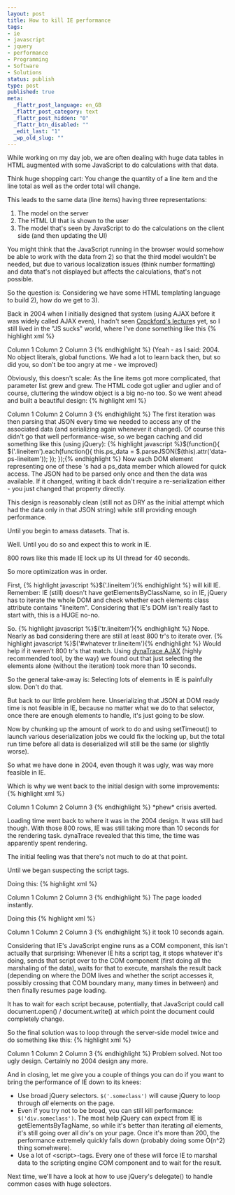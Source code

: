 ```yaml
---
layout: post
title: How to kill IE performance
tags:
- ie
- javascript
- jquery
- performance
- Programming
- Software
- Solutions
status: publish
type: post
published: true
meta:
  _flattr_post_language: en_GB
  _flattr_post_category: text
  _flattr_post_hidden: "0"
  _flattr_btn_disabled: ""
  _edit_last: "1"
  _wp_old_slug: ""
---
```

While working on my day job, we are often dealing with huge data tables in HTML augmented with some JavaScript to do calculations with that data.

Think huge shopping cart: You change the quantity of a line item and the line total as well as the order total will change.

This leads to the same data (line items) having three representations:
<ol>
	<li>The model on the server</li>
	<li>The HTML UI that is shown to the user</li>
	<li>The model that's seen by JavaScript to do the calculations on the client side (and then updating the UI)</li>
</ol>
You might think that the JavaScript running in the browser would somehow be able to work with the data from 2) so that the third model wouldn't be needed, but due to various localization issues (think number formatting) and data that's not displayed but affects the calculations, that's not possible.

So the question is: Considering we have some HTML templating language to build 2), how do we get to 3).

Back in 2004 when I initially designed that system (using AJAX before it was widely called AJAX even), I hadn't seen <a href="http://video.yahoo.com/watch/111593/1710507">Crockford's lecture</a>s yet, so I still lived in the "JS sucks" world, where I've done something like this
{% highlight xml %}<!-- lots of TRs -->
<tr>
    <td>Column 1 <script>addSet(1234 /*prodid*/, 1 /*quantity*/, 10 /*price*/, /* and, later, more, stuff, so, really, ugly */)</script></td>
    <td>Column 2</td>
    <td>Column 3</td>
</tr>
<!-- lots of TRs -->
{% endhighlight %}
(Yeah - as I said: 2004. No object literals, global functions. We had a lot to learn back then, but so did you, so don't be too angry at me - we improved)

Obviously, this doesn't scale: As the line items got more complicated, that parameter list grew and grew. The HTML code got uglier and uglier and of course, cluttering the window object is a big no-no too. So we went ahead and built a beautiful design:
{% highlight xml %}<!-- lots of TRs -->
<tr class="lineitem" data-ps-lineitem='{"prodid": 1234, "quantity": 1, "price": 10, "foo": "bar", "blah": "blah"}'>
    <td>Column 1</td>
    <td>Column 2</td>
    <td>Column 3</td>
</tr>
<!-- lots of TRs -->{% endhighlight %}
The first iteration was then parsing that JSON every time we needed to access any of the associated data (and serializing again whenever it changed). Of course this didn't go that well performance-wise, so we began caching and did something like this (using jQuery):
{% highlight javascript %}$(function(){
    $('.lineitem').each(function(){
        this.ps_data = $.parseJSON($(this).attr('data-ps-lineitem'));
    });
});{% endhighlight %}
Now each DOM element representing one of these <tr>'s had a ps_data member which allowed for quick access. The JSON had to be parsed only once and then the data was available. If it changed, writing it back didn't require a re-serialization either - you just changed that property directly.

This design is reasonably clean (still not as DRY as the initial attempt which had the data only in that JSON string) while still providing enough performance.

Until you begin to amass datasets. That is.

Well. Until you do so and expect this to work in IE.

800 rows like this made IE lock up its UI thread for 40 seconds.

So more optimization was in order.

First,
{% highlight javascript %}$('.lineitem'){% endhighlight %}
will kill IE. Remember: IE (still) doesn't have getElementsByClassName, so in IE, jQuery has to iterate the whole DOM and check whether each elements class attribute contains "lineitem". Considering that IE's DOM isn't really fast to start with, this is a HUGE no-no.

So.
{% highlight javascript %}$('tr.lineitem'){% endhighlight %}
Nope. Nearly as bad considering there are still at least 800 tr's to iterate over.
{% highlight javascript %}$('#whatever tr.lineitem'){% endhighlight %}
Would help if it weren't 800 tr's that match. Using <a href="http://ajax.dynatrace.com/pages/">dynaTrace AJAX</a> (highly recommended tool, by the way) we found out that just selecting the elements alone (without the iteration) took more than 10 seconds.

So the general take-away is: Selecting lots of elements in IE is painfully slow. Don't do that.

But back to our little problem here. Unserializing that JSON at DOM ready time is not feasible in IE, because no matter what we do to that selector, once there are enough elements to handle, it's just going to be slow.

Now by chunking up the amount of work to do and using setTimeout() to launch various deserialization jobs we could fix the locking up, but the total run time before all data is deserialized will still be the same (or slightly worse).

So what we have done in 2004, even though it was ugly, was way more feasible in IE.

Which is why we went back to the initial design with some improvements:
{% highlight xml %}<!-- lots of TRs -->
<tr class="lineitem">
    <td>Column 1 <script>PopScan.LineItems.add({"prodid": 1234, "quantity": 1, "price": 10, "foo": "bar", "blah": "blah"});</script></td>
    <td>Column 2</td>
    <td>Column 3</td>
</tr>
<!-- lots of TRs -->{% endhighlight %}
*phew* crisis averted.

Loading time went back to where it was in the 2004 design. It was still bad though. With those 800 rows, IE was still taking more than 10 seconds for the rendering task. dynaTrace revealed that this time, the time was apparently spent rendering.

The initial feeling was that there's not much to do at that point.

Until we began suspecting the script tags.

Doing this:
{% highlight xml %}
<!-- lots of TRs -->
<tr class="lineitem">
    <td>Column 1</td>
    <td>Column 2</td>
    <td>Column 3</td>
</tr>
<!-- lots of TRs -->{% endhighlight %}
The page loaded instantly.

Doing this
{% highlight xml %}
<!-- lots of TRs -->
<tr class="lineitem">
    <td>Column 1 <script>1===1;</script></td>
    <td>Column 2</td>
    <td>Column 3</td>
</tr>
<!-- lots of TRs -->{% endhighlight %}
it took 10 seconds again.

Considering that IE's JavaScript engine runs as a COM component, this isn't actually that surprising: Whenever IE hits a script tag, it stops whatever it's doing, sends that script over to the COM component (first doing all the marshaling of the data), waits for that to execute, marshals the result back (depending on where the DOM lives and whether the script accesses it, possibly crossing that COM boundary many, many times in between) and then finally resumes page loading.

It has to wait for each script because, potentially, that JavaScript could call document.open() / document.write() at which point the document could completely change.

So the final solution was to loop through the server-side model twice and do something like this:
{% highlight xml %}<!-- lots of TRs -->
<tr class="lineitem">
    <td>Column 1 </td>
    <td>Column 2</td>
    <td>Column 3</td>
</tr>
<!-- lots of TRs -->
</table>
<script>
PopScan.LineItems.add({prodid: 1234, quantity: 1, price: 10, foo: "bar", blah: "blah"});
// 800 more of these
</script>{% endhighlight %}
Problem solved. Not too ugly design. Certainly no 2004 design any more.

And in closing, let me give you a couple of things you can do if you want to bring the performance of IE down to its knees:
<ul>
	<li>Use broad jQuery selectors. <code>$('.someclass')</code> will cause jQuery to loop through <em>all</em> elements on the page.</li>
	<li>Even if you try not to be broad, you can still kill performance: <code>$('div.someclass')</code>. The most help jQuery can expect from IE is getElementsByTagName, so while it's better than iterating <em>all</em> elements, it's still going over all div's on your page. Once it's more than 200, the performance extremely quickly falls down (probably doing some O(n^2) thing somehwere).</li>
	<li>Use a lot of &lt;script&gt;-tags. Every one of these will force IE to marshal data to the scripting engine COM component and to wait for the result.</li>
</ul>
Next time, we'll have a look at how to use jQuery's delegate() to handle common cases with huge selectors.
